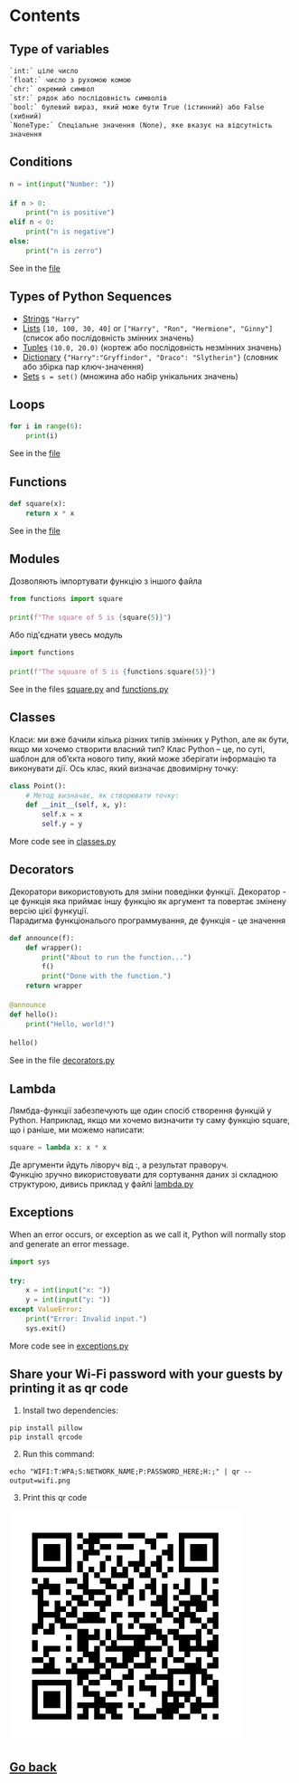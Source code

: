 # Contents

## Type of variables

```
`int:` ціле число
`float:` число з рухомою комою
`chr:` окремий символ
`str:` рядок або послідовність символів
`bool:` булевий вираз, який може бути True (істинний) або False (хибний)
`NoneType:` Спеціальне значення (None), яке вказує на відсутність значення

```
## Conditions
```python
n = int(input("Number: "))

if n > 0:
	print("n is positive")
elif n < 0:
	print("n is negative")
else:
	print("n is zerro")
```
See in the [file](conditions.py)

## Types of Python Sequences

- [Strings](sequences.py) `"Harry"`
- [Lists](sequences.py) `[10, 100, 30, 40]` or `["Harry", "Ron", "Hermione", "Ginny"]` (список або послідовність змінних значень)
- [Tuples](sequences.py) `(10.0, 20.0)` (кортеж або послідовність незмінних значень)
- [Dictionary](dictionary.py) `{"Harry":"Gryffindor", "Draco": "Slytherin"}` (словник або збірка пар ключ-значення)
- [Sets](sets.py) `s = set()` (множина або набір унікальних значень)

## Loops
```python
for i in range(6):
    print(i)
```
See in the [file](loops.py)

## Functions
```python
def square(x):
    return x * x
```
See in the [file](functions.py)

## Modules
Дозволяють імпортувати функцію з іншого файла
```python
from functions import square

print(f"The square of 5 is {square(5)}")
```
Або під'єднати увесь модуль
```python
import functions

print(f"The squuare of 5 is {functions.square(5)}")
```
See in the files [square.py](square.py) and [functions.py](functions.py)

## Classes
Класи: ми вже бачили кілька різних типів змінних у Python, але як бути, якщо ми хочемо створити власний тип? Клас Python – це, по суті, шаблон для об’єкта нового типу, який може зберігати інформацію та виконувати дії. Ось клас, який визначає двовимірну точку:
```python
class Point():
    # Метод визначає, як створювати точку:
    def __init__(self, x, y):
        self.x = x
        self.y = y
```
More code see in [classes.py](classes.py)

## Decorators
Декоратори використовують для зміни поведінки функції.  Декоратор - це функція яка приймає іншу функцію як аргумент та повертає змінену версію цієї функуції.  
Парадигма функціональого программування, де функція - це значення 
```python
def announce(f):
    def wrapper():
        print("About to run the function...")
        f()
        print("Done with the function.")
    return wrapper

@announce
def hello():
    print("Hello, world!")

hello()
```
See in the file [decorators.py](decorators.py)

## Lambda
Лямбда-функції забезпечують ще один спосіб створення функцій у Python. Наприклад, якщо ми хочемо визначити ту саму функцію square, що і раніше, ми можемо написати:
```python
square = lambda x: x * x
```
Де аргументи йдуть ліворуч від :, а результат праворуч.  
Функцію зручно використовувати для сортування даних зі складною структурою, дивись приклад у файлі [lambda.py](lambda.py)

## Exceptions
When an error occurs, or exception as we call it, Python will normally stop and generate an error message.
```python
import sys

try:
    x = int(input("x: "))
    y = int(input("y: "))
except ValueError:
    print("Error: Invalid input.")
    sys.exit()
```
More code see in [exceptions.py](exceptions.py)

## Share your Wi-Fi password with your guests by printing it as qr code
1. Install two dependencies:  
```
pip install pillow  
pip install qrcode  
```  

2. Run this command:  
```
echo "WIFI:T:WPA;S:NETWORK_NAME;P:PASSWORD_HERE;H:;" | qr --output=wifi.png
```
3. Print this qr code  

![wifi](wifi.png)  

## [Go back](../README.md)

